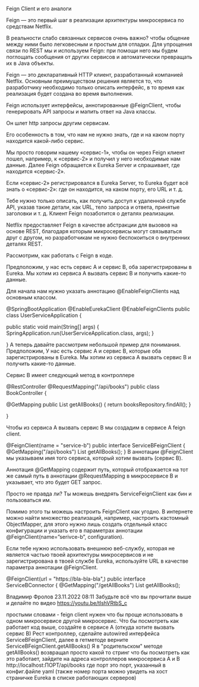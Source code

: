Feign Client и его аналоги

 

Feign — это первый шаг в реализации архитектуры микросервиса по средствам Netflix.

В реальности слабо связанных сервисов очень важно? чтобы общение между ними было легковесным и простым для отладки. Для упрощения связи по REST мы и используем Feign: при помощи него мы будем поглощать сообщения от других сервисов и автоматически превращать их в Java объекты.

Feign — это декларативный HTTP клиент, разработанный компанией Netflix. Основным преимуществом решения является то, что разработчику необходимо только описать интерфейс, в то время как реализация будет создана во время выполнения. 

Feign использует интерфейсы, аннотированные @FeignClient, чтобы генерировать API запросы и мапить ответ на Java классы.

Он шлет http запросы другим сервисам.

Его особенность в том, что нам не нужно знать, где и на каком порту находится какой-либо сервис.

Мы просто говорим нашему «сервис-1», чтобы он через Feign клиент пошел, например, к «сервис-2» и получил у него необходимые нам данные. Далее Feign обращается к Eureka Server и спрашивает, где находится «сервис-2».

Если «сервис-2» регистрировался в Eureka Server, то Eureka будет всё знать о «сервис-2»: где он находится, на каком порту, его URL и т. д.

Тебе нужно только описать, как получить доступ к удаленной службе API, указав такие детали, как URL, тело запроса и ответа, принятые заголовки и т. д. Клиент Feign позаботится о деталях реализации.

Netflix предоставляет Feign в качестве абстракции для вызовов на основе REST, благодаря которым микросервисы могут связываться друг с другом, но разработчикам не нужно беспокоиться о внутренних деталях REST.

Рассмотрим, как работать с Feign в коде.

Предположим, у нас есть сервис А и сервис B, оба зарегистрированы в Eureka. Мы хотим из сервиса А вызвать сервис B и получить какие-то данные.

Для начала нам нужно указать аннотацию @EnableFeignClients над основным классом.

@SpringBootApplication
@EnableEurekaClient
@EnableFeignClients
public class UserServiceApplication {

  public static void main(String[] args) {
     SpringApplication.run(UserServiceApplication.class, args);
  }

}
А теперь давайте рассмотрим небольшой пример для понимания.
Предположим, У нас есть сервис А и сервис B, которые оба зарегистрированы в Eureka. Мы хотим из сервиса А вызвать сервис B и получить какие-то данные.

Сервис B имеет следующий метод в контроллере


@RestController 
@RequestMapping("/api/books")
public class BookController {

@GetMapping
public List<Book> getAllBooks() {
   return booksRepository.findAll();
}

}

Чтобы из сервиса А вызвать сервис B мы создадим в сервисе А feign client.

@FeignClient(name = "service-b")
public interface ServiceBFeignClient {
  @GetMapping("/api/books")
  List<Book> getAllBooks();
 }
В аннотации @FeignClient мы указываем имя того сервиса, который хотим вызвать (сервис B).

Аннотация @GetMapping содержит путь, который отображается на тот же самый путь в аннотации @RequestMapping в микросервисе B и указывает, что это будет GET запрос.

Просто не правда ли? Ты можешь внедрять ServiceFeignClient как бин и пользоваться им.

Помимо этого ты можешь настроить FeignClient как угодно. В интернете можно найти множество реализаций, например, настроить кастомный ObjectMapper, для этого нужно лишь создать отдельный класс конфигурации и указать его в параметрах аннотации @FeignClient(name=”serivce-b”, configuration).

Если тебе нужно использовать внешнюю веб-службу, которая не является частью твоей архитектуры микросервисов и не зарегистрирована в твоей службе Eureka, используйте URL в качестве параметра аннотации @FeignClient.

@FeignClient(url = "https://bla-bla-bla",)
public interface ServiceBConnector {
   @GetMapping("/getAllBooks")
   List<Books> getAllBooks();


Владимир Фролов
23.11.2022 08:11
Забудьте всё что вы прочитали выше и делайте по видео
https://youtu.be/tlshVRtbS_c


простыми словами - feign client нужен что бы проще использовать в одном микросервисе другой микросервис.
Что бы посмотреть как работает код выше, создайте в сервисе А (откуда хотите вызвать сервис В) Рест контроллер, сделайте autowired интерфейса ServiceBFeignClient, далее в гетметоде верните ServiceBFeignClient.getAllBooks() 
Я в "родительском" методе getAllBooks() возвращал просто какой то стринг
что бы посмотреть как это работает, зайдите на адреса контроллеров микросервиса А и В http://localhost:ПОРТ/api/books где порт это порт, указанный в конфиг.файле yaml (также номер порта можно увидеть на хост страничке Eureka в списке работающих серверов)
